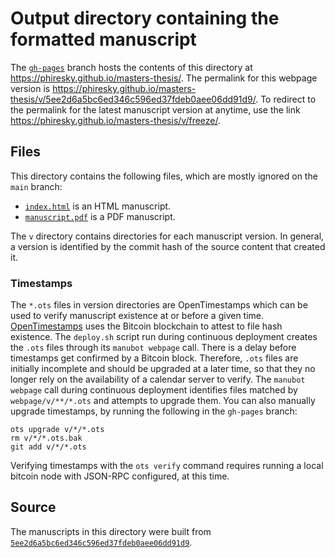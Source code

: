 # Output directory containing the formatted manuscript

The [`gh-pages`](https://github.com/phiresky/masters-thesis/tree/gh-pages) branch hosts the contents of this directory at <https://phiresky.github.io/masters-thesis/>.
The permalink for this webpage version is <https://phiresky.github.io/masters-thesis/v/5ee2d6a5bc6ed346c596ed37fdeb0aee06dd91d9/>.
To redirect to the permalink for the latest manuscript version at anytime, use the link <https://phiresky.github.io/masters-thesis/v/freeze/>.

## Files

This directory contains the following files, which are mostly ignored on the `main` branch:

+ [`index.html`](index.html) is an HTML manuscript.
+ [`manuscript.pdf`](manuscript.pdf) is a PDF manuscript.

The `v` directory contains directories for each manuscript version.
In general, a version is identified by the commit hash of the source content that created it.

### Timestamps

The `*.ots` files in version directories are OpenTimestamps which can be used to verify manuscript existence at or before a given time.
[OpenTimestamps](https://opentimestamps.org/) uses the Bitcoin blockchain to attest to file hash existence.
The `deploy.sh` script run during continuous deployment creates the `.ots` files through its `manubot webpage` call.
There is a delay before timestamps get confirmed by a Bitcoin block.
Therefore, `.ots` files are initially incomplete and should be upgraded at a later time, so that they no longer rely on the availability of a calendar server to verify.
The `manubot webpage` call during continuous deployment identifies files matched by `webpage/v/**/*.ots` and attempts to upgrade them.
You can also manually upgrade timestamps, by running the following in the `gh-pages` branch:

```shell
ots upgrade v/*/*.ots
rm v/*/*.ots.bak
git add v/*/*.ots
```

Verifying timestamps with the `ots verify` command requires running a local bitcoin node with JSON-RPC configured, at this time.

## Source

The manuscripts in this directory were built from
[`5ee2d6a5bc6ed346c596ed37fdeb0aee06dd91d9`](https://github.com/phiresky/masters-thesis/commit/5ee2d6a5bc6ed346c596ed37fdeb0aee06dd91d9).
